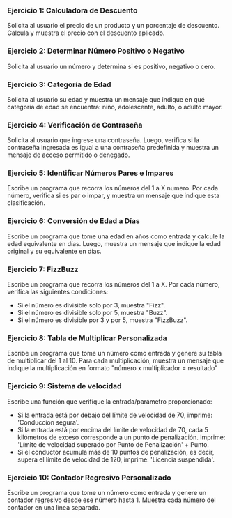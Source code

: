 ### Ejercicio 1: Calculadora de Descuento

Solicita al usuario el precio de un producto y un porcentaje de descuento. Calcula y muestra el precio con el descuento aplicado.

### Ejercicio 2: Determinar Número Positivo o Negativo

Solicita al usuario un número y determina si es positivo, negativo o cero.

### Ejercicio 3: Categoría de Edad

Solicita al usuario su edad y muestra un mensaje que indique en qué categoría de edad se encuentra: niño, adolescente, adulto, o adulto mayor.

### Ejercicio 4: Verificación de Contraseña

Solicita al usuario que ingrese una contraseña. Luego, verifica si la contraseña ingresada es igual a una contraseña predefinida y muestra un mensaje de acceso permitido o denegado.

### Ejercicio 5: Identificar Números Pares e Impares

Escribe un programa que recorra los números del 1 a X numero. Por cada número, verifica si es par o impar, y muestra un mensaje que indique esta clasificación.

### Ejercicio 6: Conversión de Edad a Días

Escribe un programa que tome una edad en años como entrada y calcule la edad equivalente en días. Luego, muestra un mensaje que indique la edad original y su equivalente en días.

### Ejercicio 7: FizzBuzz

Escribe un programa que recorra los números del 1 a X. Por cada número, verifica las siguientes condiciones:

- Si el número es divisible solo por 3, muestra "Fizz".
- Si el número es divisible solo por 5, muestra "Buzz".
- Si el número es divisible por 3 y por 5, muestra "FizzBuzz".

### Ejercicio 8: Tabla de Multiplicar Personalizada

Escribe un programa que tome un número como entrada y genere su tabla de multiplicar del 1 al 10. Para cada multiplicación, muestra un mensaje que indique la multiplicación en formato "número x multiplicador = resultado"

### Ejercicio 9: Sistema de velocidad

Escribe una función que verifique la entrada/parámetro proporcionado:

- Si la entrada está por debajo del límite de velocidad de 70, imprime: 'Conduccion segura'.
- Si la entrada está por encima del límite de velocidad de 70, cada 5 kilómetros de exceso corresponde a un punto de penalización. Imprime: 'Límite de velocidad superado por Punto de Penalización' + Punto.
- Si el conductor acumula más de 10 puntos de penalización, es decir, supera el límite de velocidad de 120, imprime: 'Licencia suspendida'.

### Ejercicio 10: Contador Regresivo Personalizado

Escribe un programa que tome un número como entrada y genere un contador regresivo desde ese número hasta 1. Muestra cada número del contador en una línea separada.
